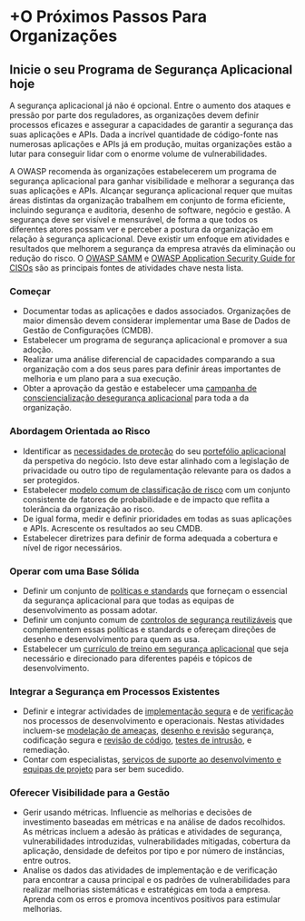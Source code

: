 # +O Próximos Passos Para Organizações

## Inicie o seu Programa de Segurança Aplicacional hoje

A segurança aplicacional já não é opcional. Entre o aumento dos ataques e
pressão por parte dos reguladores, as organizações devem definir processos
eficazes e assegurar a capacidades de garantir a segurança das suas aplicações e
APIs. Dada a incrível quantidade de código-fonte nas numerosas aplicações e APIs
já em produção, muitas organizações estão a lutar para conseguir lidar com o
enorme volume de vulnerabilidades.

A OWASP recomenda às organizações estabelecerem um programa de segurança
aplicacional para ganhar visibilidade e melhorar a segurança das suas aplicações
e APIs. Alcançar segurança aplicacional requer que muitas áreas distintas da
organização trabalhem em conjunto de forma eficiente, incluindo segurança e
auditoria, desenho de software, negócio e gestão. A segurança deve ser visível e
mensurável, de forma a que todos os diferentes atores possam ver e perceber a
postura da organização em relação à segurança aplicacional. Deve existir um
enfoque em atividades e resultados que melhorem a segurança da empresa através
da eliminação ou redução do risco. O [OWASP SAMM][0xb21] e [OWASP Application
Security Guide for CISOs][0xb22] são as principais fontes de atividades chave
nesta lista.

### Começar

- Documentar todas as aplicações e dados associados. Organizações de maior
  dimensão devem considerar implementar uma Base de Dados de Gestão de
  Configurações (CMDB).
- Estabelecer um programa de segurança aplicacional e promover a sua adoção.
- Realizar uma análise diferencial de capacidades comparando a sua organização
  com a dos seus pares para definir áreas importantes de melhoria e um plano
  para a sua execução.
- Obter a aprovação da gestão e estabelecer uma [campanha de consciencialização
  desegurança aplicacional][0xb23] para toda a da organização.

### Abordagem Orientada ao Risco

- Identificar as [necessidades de proteção][0xb24] do seu [portefólio
  aplicacional][0xb25] da perspetiva do negócio. Isto deve estar alinhado com a
  legislação de privacidade ou outro tipo de regulamentação relevante para os
  dados a ser protegidos.
- Estabelecer [modelo comum de classificação de risco][0xb26] com um conjunto
  consistente de fatores de probabilidade e de impacto que reflita a tolerância
  da organização ao risco.
- De igual forma, medir e definir prioridades em todas as suas aplicações e
  APIs. Acrescente os resultados ao seu CMDB.
- Estabelecer diretrizes para definir de forma adequada a cobertura e nível de
  rigor necessários.

### Operar com uma Base Sólida

- Definir um conjunto de [políticas e standards][0xb27] que forneçam o essencial
  da segurança aplicacional para que todas as equipas de desenvolvimento as
  possam adotar.
- Definir um conjunto comum de [controlos de segurança reutilizáveis][0xb28] que
  complementem essas políticas e standards e ofereçam direções de desenho e
  desenvolvimento para quem as usa.
- Estabelecer um [currículo de treino em segurança aplicacional][0xb29] que seja
  necessário e direcionado para diferentes papéis e tópicos de desenvolvimento.

### Integrar a Segurança em Processos Existentes

- Definir e integrar actividades de [implementação segura][0xb210] e de
  [verificação][0xb211] nos processos de desenvolvimento e operacionais. Nestas
  atividades incluem-se [modelação de ameaças][0xb212], [desenho e
  revisão][0xb213] segurança, codificação segura e [revisão de código][0xb214],
  [testes de intrusão][0xb215], e remediação.
- Contar com especialistas, [serviços de suporte ao desenvolvimento e equipas de
  projeto][0xb216] para ser bem sucedido.

### Oferecer Visibilidade para a Gestão

- Gerir usando métricas. Influencie as melhorias e decisões de investimento
  baseadas em métricas e na análise de dados recolhidos. As métricas incluem a
  adesão às práticas e atividades de segurança, vulnerabilidades introduzidas,
  vulnerabilidades mitigadas, cobertura da aplicação, densidade de defeitos por
  tipo e por número de instâncias, entre outros.
- Analise os dados das atividades de implementação e de verificação para
  encontrar a causa principal e os padrões de vulnerabilidades para realizar
  melhorias sistemáticas e estratégicas em toda a empresa. Aprenda com os erros
  e promova incentivos positivos para estimular melhorias.

[0xb21]: https://owasp.org/www-project-samm/
[0xb22]: https://owasp.org/www-pdf-archive/Owasp-ciso-guide.pdf
[0xb23]: https://owasp.org/www-project-samm/
[0xb24]: https://owasp.org/www-project-samm/
[0xb25]: https://owasp.org/www-project-samm/
[0xb26]: https://owasp.org/www-community/OWASP_Risk_Rating_Methodology
[0xb27]: https://owasp.org/www-project-samm/
[0xb28]: https://owasp.org/www-project-security-knowledge-framework/
[0xb29]: https://owasp.org/www-project-samm/
[0xb210]: https://owasp.org/www-project-samm/
[0xb211]: https://owasp.org/www-project-samm/
[0xb212]: https://owasp.org/www-project-samm/
[0xb213]: https://owasp.org/www-project-samm/
[0xb214]: https://owasp.org/www-project-samm/
[0xb215]: https://owasp.org/www-project-samm/
[0xb216]: https://owasp.org/www-project-samm/

